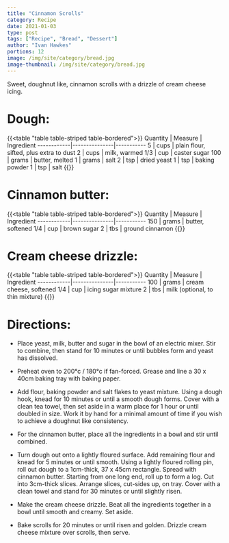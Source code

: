 ```yaml
---
title: "Cinnamon Scrolls"
category: Recipe
date: 2021-01-03
type: post
tags: ["Recipe", "Bread", "Dessert"]
author: "Ivan Hawkes"
portions: 12
image: /img/site/category/bread.jpg
image-thumbnail: /img/site/category/bread.jpg
---
```


Sweet, doughnut like, cinnamon scrolls with a drizzle of cream cheese icing.
<!--more-->

# Dough:

{{<table "table table-striped table-bordered">}}
Quantity	| Measure 		| Ingredient
------------|---------------|-----------
5      		| cups 			| plain flour, sifted, plus extra to dust
2      		| cups 			| milk, warmed
1/3    		| cup 			| caster sugar
100			| grams			| butter, melted
1			| grams			| salt
2			| tsp			| dried yeast
1			| tsp			| baking powder
1			| tsp			| salt
{{</table>}}

# Cinnamon butter:

{{<table "table table-striped table-bordered">}}
Quantity	| Measure 		| Ingredient
------------|---------------|-----------
150			| grams			| butter, softened
1/4    		| cup 			| brown sugar
2			| tbs			| ground cinnamon
{{</table>}}

# Cream cheese drizzle:

{{<table "table table-striped table-bordered">}}
Quantity	| Measure 		| Ingredient
------------|---------------|-----------
100			| grams			| cream cheese, softened
1/4    		| cup 			| icing sugar mixture
2			| tbs 			| milk (optional, to thin mixture)
{{</table>}}

# Directions:

* Place yeast, milk, butter and sugar in the bowl of an electric mixer. Stir to combine, then stand for 10 minutes or until bubbles form and yeast has dissolved.

* Preheat oven to 200°c / 180°c if fan-forced. Grease and line a 30 x 40cm baking tray with baking paper.

* Add flour, baking powder and salt flakes to yeast mixture. Using a dough hook, knead for 10 minutes or until a smooth dough forms. Cover with a clean tea towel, then set aside in a warm place for 1 hour or until doubled in size. Work it by hand for a minimal amount of time if you wish to achieve a doughnut like consistency.

* For the cinnamon butter, place all the ingredients in a bowl and stir until combined.

* Turn dough out onto a lightly floured surface. Add remaining flour and knead for 5 minutes or until smooth. Using a lightly floured rolling pin, roll out dough to a 1cm-thick, 37 x 45cm rectangle. Spread with cinnamon butter. Starting from one long end, roll up to form a log. Cut into 3cm-thick slices. Arrange slices, cut-sides up, on tray. Cover with a clean towel and stand for 30 minutes or until slightly risen.

* Make the cream cheese drizzle. Beat all the ingredients together in a bowl until smooth and creamy. Set aside.

* Bake scrolls for 20 minutes or until risen and golden. Drizzle cream cheese mixture over scrolls, then serve.